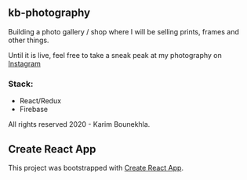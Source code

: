 ## kb-photography

Building a photo gallery / shop where I will be selling prints, frames and other things.

Until it is live, feel free to take a sneak peak at my photography on [Instagram](https://www.instagram.com/karimboun/)

### Stack:
* React/Redux
* Firebase

All rights reserved 2020 - Karim Bounekhla.

## Create React App

This project was bootstrapped with [Create React App](https://github.com/facebook/create-react-app).
